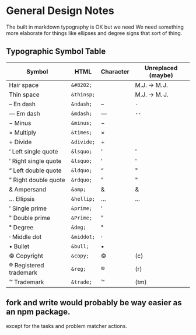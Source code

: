 # General Design Notes

The built in markdown typography is OK but we need We need something more elaborate for things like ellipses and degree signs that sort of thing.

## Typographic Symbol Table

Symbol                 |  HTML     | Character | Unreplaced (maybe)
-----------------------|-----------|-----------|------------
Hair space             | `&#8202;` | | M.J. -> M.&#8202;J.
Thin space             | `&thinsp;`| | M.J. -> M.&thinsp;J.
– En dash              | `&ndash;` |​–| `-`       
— Em dash              | `&mdash;` |​—| `--`       
− Minus                | `&minus;` |​−|    
× Multiply             | `&times;` |×|        
÷ Divide               | `&divide;`|÷|       
‘ Left single quote    | `&lsquo;` |‘| '                 
’ Right single quote   | `&lsquo;` |’| '                 
“ Left double quote    | `&ldquo;` |“| "                 
” Right double quote   | `&rdquo;` |”| "                 
& Ampersand            | `&amp;`   |&| &      
… Ellipsis             | `&hellip;`|…|...
' Single prime         | `&prime;` |'|            
" Double prime         | `&Prime;` |"|            
° Degree               | `&deg;`   |°|   
· Middle dot           | `&middot;`|·|           
• Bullet               | `&bull;`  |•|     
© Copyright            | `&copy;`  |©| (c)
® Registered trademark | `&reg;`   |®| (r)
™ Trademark            | `&trade;` |™| (tm)

## fork and write would probably be way easier as an npm package. 

except for the tasks and problem matcher actions. 